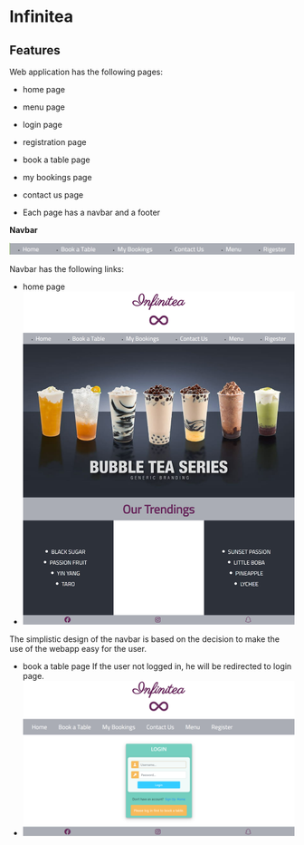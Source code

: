 # Infinitea

## Features

Web application has the following pages:
- home page
- menu page
- login page
- registration page
- book a table page
- my bookings page
- contact us page

- Each page has a navbar and a footer

**Navbar**

![Navbar](documentation/navbar.png)

Navbar has the following links:
- home page
- ![Home](documentation/homepage.png)

The simplistic design of the navbar is based on the decision to make the use of the webapp easy for the user.

- book a table page
If the user not logged in, he will be redirected to login page.
- ![Book a Table](documentation/login.png)